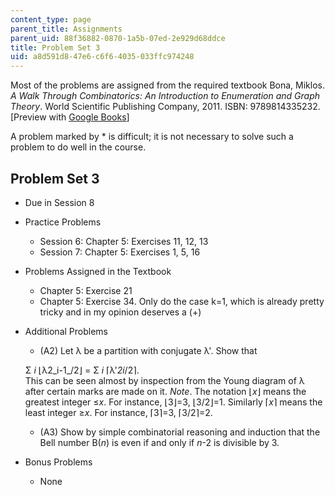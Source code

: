 ```yaml
---
content_type: page
parent_title: Assignments
parent_uid: 88f36882-0870-1a5b-07ed-2e929d68ddce
title: Problem Set 3
uid: a8d591d8-47e6-c6f6-4035-033ffc974248
---
```


Most of the problems are assigned from the required textbook Bona, Miklos. _A Walk Through Combinatorics: An Introduction to Enumeration and Graph Theory_. World Scientific Publishing Company, 2011. ISBN: 9789814335232. \[Preview with [Google Books](http://books.google.com/books?id=TzJ2L9ZmlQUC&pg=PAfrontcover)\]

A problem marked by \* is difficult; it is not necessary to solve such a problem to do well in the course.

Problem Set 3
-------------

*   Due in Session 8
*   Practice Problems
    *   Session 6: Chapter 5: Exercises 11, 12, 13
    *   Session 7: Chapter 5: Exercises 1, 5, 16
*   Problems Assigned in the Textbook
    *   Chapter 5: Exercise 21
    *   Chapter 5: Exercise 34. Only do the case k=1, which is already pretty tricky and in my opinion deserves a (+)
*   Additional Problems
    *   (A2) Let λ be a partition with conjugate λ'. Show that
    
    Σ _i_ ⌊λ2_i-1_/2⌋ = Σ _i_ ⌈λ'_2i_/2⌉.  
    This can be seen almost by inspection from the Young diagram of λ after certain marks are made on it. _Note_. The notation ⌊_x_⌋ means the greatest integer ≤_x_. For instance, ⌊3⌋=3, ⌊3/2⌋=1. Similarly ⌈_x_⌉ means the least integer ≥_x_. For instance, ⌈3⌉=3, ⌈3/2⌉=2.
    
    *   (A3) Show by simple combinatorial reasoning and induction that the Bell number B(_n_) is even if and only if _n_\-2 is divisible by 3.
*   Bonus Problems
    *   None